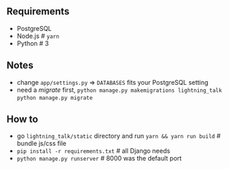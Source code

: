 ## Requirements

- PostgreSQL
- Node.js # `yarn`
- Python # 3

## Notes

- change `app/settings.py` => `DATABASES` fits your PostgreSQL setting
- need a *migrate* first, `python manage.py makemigrations lightning_talk` `python manage.py migrate`

## How to

- go `lightning_talk/static` directory and run `yarn && yarn run build` # bundle js/css file
- `pip install -r requirements.txt` # all Django needs
- `python manage.py runserver` # 8000 was the default port
